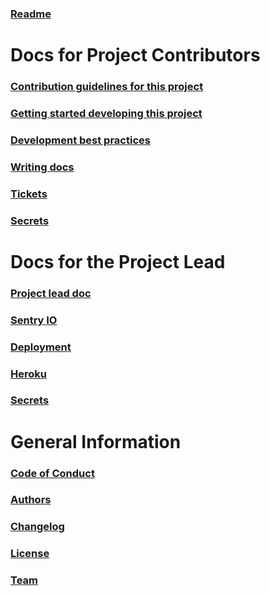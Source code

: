 ### [Readme](../README.md)

# Docs for Project Contributors

### [Contribution guidelines for this project](CONTRIBUTING.md)

### [Getting started developing this project](GETTING_STARTED_DEVELOPING.md)

### [Development best practices](DEVELOPMENT_BEST_PRACTICES.md)

### [Writing docs](DOCUMENTATION.md)

### [Tickets](TICKETS.md)

### [Secrets](SECRETS.md)

# Docs for the Project Lead

### [Project lead doc](PROJECT_LEAD.md)

### [Sentry IO](SENTRY.md)

### [Deployment](DEPLOYMENT.md)

### [Heroku](cloud_providers/HEROKU.md)

### [Secrets](SECRETS.md)

# General Information

### [Code of Conduct](../CODE_OF_CONDUCT.md)

### [Authors](../AUTHORS.rst)

### [Changelog](../CHANGELOG.rst)

### [License](../LICENSE)

### [Team](TEAM.md)
